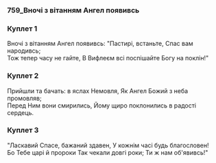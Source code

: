 ### 759_Вночі з вітанням Ангел появивсь
### Куплет 1
Вночі з вітанням Ангел появивсь: "Пастирі, встаньте, Спас вам народивсь; <br/>Тож тепер часу не гайте, В Вифлеєм всі поспішайте Богу на поклін!"
### Куплет 2
Прийшли та бачать: в яслах Немовля, Як Ангел Божий з неба промовляв; <br/>Перед Ним вони смирились, Йому щиро поклонились в радості сердець.
### Куплет 3
"Ласкавий Спасе, бажаний здавен, У кожнім часі будь благословен! <br/>Бо Тебе царі й пророки Так чекали довгі роки; Ти ж нам об'явивсь!"
